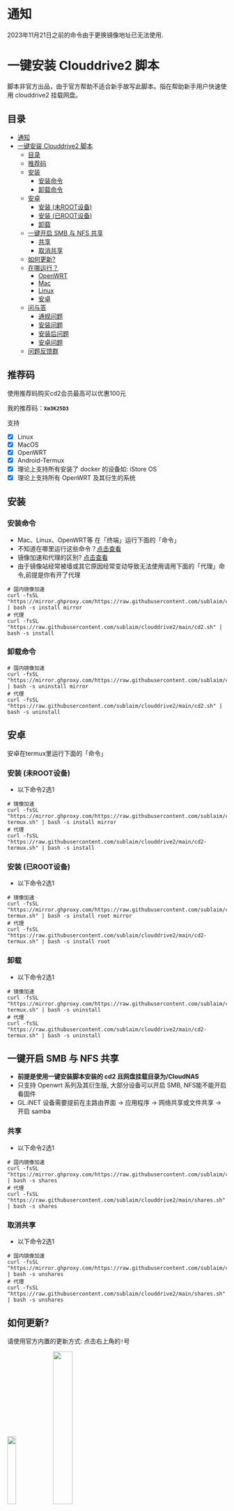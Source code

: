 
# 通知
2023年11月21日之前的命令由于更换镜像地址已无法使用.  

# 一键安装 Clouddrive2 脚本
脚本非官方出品，由于官方帮助不适合新手故写此脚本。指在帮助新手用户快速使用 clouddrive2 挂载网盘。

## 目录
- [通知](#通知)
- [一键安装 Clouddrive2 脚本](#一键安装-clouddrive2-脚本)
  - [目录](#目录)
  - [推荐码](#推荐码)
  - [安装](#安装)
    - [安装命令](#安装命令)
    - [卸载命令](#卸载命令)
  - [安卓](#安卓)
    - [安装 (未ROOT设备)](#安装-未root设备)
    - [安装 (已ROOT设备)](#安装-已root设备)
    - [卸载](#卸载)
  - [一键开启 SMB 与 NFS 共享](#一键开启-smb-与-nfs-共享)
    - [共享](#共享)
    - [取消共享](#取消共享)
  - [如何更新?](#如何更新)
  - [在哪运行？](#在哪运行)
    - [OpenWRT](#openwrt)
    - [Mac](#mac)
    - [Linux](#linux)
    - [安卓](#安卓-1)
  - [问与答](#问与答)
    - [通规问题](#通规问题)
    - [安装问题](#安装问题)
    - [安装后问题](#安装后问题)
    - [安卓问题](#安卓问题)
  - [问题反馈群](#问题反馈群)

## 推荐码
使用推荐码购买cd2会员最高可以优惠100元  
 
我的推荐码：**`Xm3K25D3`**

支持
- [X] Linux
- [X] MacOS
- [X] OpenWRT
- [X] Android-Termux
- [X] 理论上支持所有安装了 docker 的设备如: iStore OS
- [X] 理论上支持所有 OpenWRT 及其衍生的系统

## 安装
### 安装命令
- Mac、Linux、OpenWRT等 在「终端」运行下面的「命令」  
- 不知道在哪里运行这些命令？[点击查看](#在哪运行)  
- 镜像加速和代理的区别? [点击查看](#通规问题)  
- 由于镜像站经常被墙或其它原因经常变动导致无法使用请用下面的「代理」命令,前提是你有开了代理  
 
```shell
# 国内镜像加速
curl -fsSL "https://mirror.ghproxy.com/https://raw.githubusercontent.com/sublaim/clouddrive2/main/cd2.sh" | bash -s install mirror
# 代理
curl -fsSL "https://raw.githubusercontent.com/sublaim/clouddrive2/main/cd2.sh" | bash -s install
```

### 卸载命令
```shell
# 国内镜像加速
curl -fsSL "https://mirror.ghproxy.com/https://raw.githubusercontent.com/sublaim/clouddrive2/main/cd2.sh" | bash -s uninstall mirror
# 代理
curl -fsSL "https://raw.githubusercontent.com/sublaim/clouddrive2/main/cd2.sh" | bash -s uninstall
```

## 安卓
安卓在termux里运行下面的「命令」  

### 安装 (未ROOT设备)
- 以下命令2选1  
```shell
# 镜像加速
curl -fsSL "https://mirror.ghproxy.com/https://raw.githubusercontent.com/sublaim/clouddrive2/main/cd2-termux.sh" | bash -s install mirror
# 代理
curl -fsSL "https://raw.githubusercontent.com/sublaim/clouddrive2/main/cd2-termux.sh" | bash -s install
```

### 安装 (已ROOT设备)
- 以下命令2选1  
```shell
# 镜像加速
curl -fsSL "https://mirror.ghproxy.com/https://raw.githubusercontent.com/sublaim/clouddrive2/main/cd2-termux.sh" | bash -s install root mirror
# 代理
curl -fsSL "https://raw.githubusercontent.com/sublaim/clouddrive2/main/cd2-termux.sh" | bash -s install root
```

### 卸载
- 以下命令2选1  
```shell
# 镜像加速
curl -fsSL "https://mirror.ghproxy.com/https://raw.githubusercontent.com/sublaim/clouddrive2/main/cd2-termux.sh" | bash -s uninstall
# 代理
curl -fsSL "https://raw.githubusercontent.com/sublaim/clouddrive2/main/cd2-termux.sh" | bash -s uninstall
```

## 一键开启 SMB 与 NFS 共享
- **前提是使用一键安装脚本安装的 cd2 且网盘挂载目录为/CloudNAS**  
- 只支持 Openwrt 系列及其衍生版, 大部分设备可以开启 SMB, NFS能不能开启看固件  
- GL.iNET 设备需要提前在主路由界面 -> 应用程序 -> 网络共享或文件共享 -> 开启 samba  

### 共享
- 以下命令2选1  
```shell
# 国内镜像加速
curl -fsSL "https://mirror.ghproxy.com/https://raw.githubusercontent.com/sublaim/clouddrive2/main/shares.sh" | bash -s shares
# 代理
curl -fsSL "https://raw.githubusercontent.com/sublaim/clouddrive2/main/shares.sh" | bash -s shares
```

### 取消共享
- 以下命令2选1  
```shell
# 国内镜像加速
curl -fsSL "https://mirror.ghproxy.com/https://raw.githubusercontent.com/sublaim/clouddrive2/main/shares.sh" | bash -s unshares
# 代理
curl -fsSL "https://raw.githubusercontent.com/sublaim/clouddrive2/main/shares.sh" | bash -s unshares
```


## 如何更新?
请使用官方内置的更新方式: 点击右上角的`!`号

<img src="./images/update1.png" width="20%">

<img src="./images/update2.png" width="30%">

## 在哪运行？
### OpenWRT
在左侧菜单里一般有「终端」或「TTYD 终端」，登录用户名一般为root，密码为你的OP密码。  
如果没有, 请使用 ssh 连接.

<img src="./images/op1.png" width="50%">

<img src="./images/op2.png" width="50%">

### Mac
打开「启动器」在上面的「搜索框」搜索「终端」或「terminal」  
 
第1步  

<img src="./images/mac1.png" width="30%">   
第2步  
 
<img src="./images/mac2.png" width="70%">   

### Linux
Linux 桌面环境下的「终端」名称不同, 可自行查找

### 安卓
打开「Termux」输入命令

<img src="./images/termux.png" width="20%">


## 问与答
这里解决的问题主要来源于群友的反馈

### 通规问题
国内镜像加速和代理有什么区别？  
> 镜像加速优点是不使用代理工具可以运行. 缺点是镜像加速地址经常失效导致命令经常变动.  
> 代理优点是命令不会变动. 代理缺点是国内无法直接使用需要改hosts或其它代理的方式才能运行.  
 
cd2安装在了哪里?   
> docker默认挂载点在 /CloudNAS  
> 安卓默认安装在/data/data/com.termux/files/home/clouddrive/  
> 其它平台默认安装在 /opt/clouddrive/  

怎么修改默认的SMB密码?  
> smbpasswd -a root  

### 安装问题  
提示:   
-ash: bash: not found  
curl: (23) Failure writing output to destination  
> 多出现在 GL.iNet 上的 MTxxxx设备上.  
> 使用 opkg install bash 安装bash即可  

提示：curl: (35) Recv failure: Connection reset by peer  
> 重启「终端」  

提示: docker: Error response from daemon: path /CloudAS is mounted on/ but it is nota shared mount.  
> 把 `mount --make-shared` 插入到 /「启动项」->「本地启动脚本」中的 'exit 0' 之前  

### 安装后问题
登录一直提示连接超时  
> 用「卸载命令」再重装

为何挂载后 Emby/Jellyfin 看不到这个挂载目录  
> 在 Emby/Jellyfin 的 docker run 命令中加入 -v /CloudNAS:/CloudNAS 即可将目录挂载到 Emby/Jellyfin 容器   

怎么修改为只有指定设备才能访问 NFS 分享的文件(默认不限制)  
> 在`/etc/config/nfs`文件中把`*`替换为指定设备的IP  

### 安卓问题
为什么 termux 无法挂载网盘到本地？  
> 非Root用户无法挂载。
  
非 root 设备可以用 root 命令吗？  
> 不可以，用了会无法启动。
 
## 问题反馈群
- QQ讨论群: 943950333 ，加群链接：[点击加入](https://qm.qq.com/q/EroEmk0kkq "交流反馈")  

<img src="./images/QRcode.png" width="20%">

